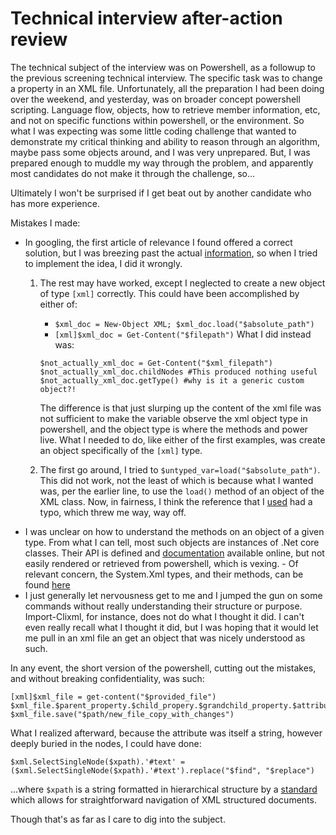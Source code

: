 ---
---

# Technical interview after-action review

The technical subject of the interview was on Powershell, as a followup to the
previous screening technical interview. The specific task was to change a
property in an XML file. Unfortunately, all the preparation I had been doing
over the weekend, and yesterday, was on broader concept powershell scripting.
Language flow, objects, how to retrieve member information, etc, and not on
specific functions within powershell, or the environment. So what I was
expecting was some little coding challenge that wanted to demonstrate my
critical thinking and ability to reason through an algorithm, maybe pass some
objects around, and I was very unprepared. But, I was prepared enough to muddle
my way through the problem, and apparently most candidates do not make it
through the challenge, so...

Ultimately I won't be surprised if I get beat out by another candidate who has
more experience.

Mistakes I made:

- In googling, the first article of relevance I found offered a correct
  solution, but I was breezing past the actual
  [information][ms_devblog_powershell_xml], so when I tried to implement the
  idea, I did it wrongly.
	1. The rest may have worked, except I neglected to create a new object
	   of type ``[xml]`` correctly. This could have been accomplished by
	   either of:
		- ``$xml_doc = New-Object XML; $xml_doc.load("$absolute_path")``
		- ``[xml]$xml_doc = Get-Content("$filepath")``
	   What I did instead was:
	   
	   ```pwsh
	   $not_actually_xml_doc = Get-Content("$xml_filepath")
	   $not_actually_xml_doc.childNodes #This produced nothing useful
	   $not_actually_xml_doc.getType() #why is it a generic custom object?!
	   ```
	   
	   The difference is that just slurping up the content of the xml file was
	   not sufficient to make the variable observe the xml object type in
	   powershell, and the object type is where the methods and power live.
	   What I needed to do, like either of the first examples, was create an
	   object specifically of the ``[xml]`` type.
	   
	2. The first go around, I tried to ``$untyped_var=load("$absolute_path")``.
	   This did not work, not the least of which is because what I wanted was,
	   per the earlier line, to use the ``load()`` method of an object of the
	   XML class.  Now, in fairness, I think the reference that I
	   [used][ms_devblog_powershell_xml] had a typo, which threw me way, way
	   off.
- I was unclear on how to understand the methods on an object of a given type.
  From what I can tell, most such objects are instances of .Net core classes.
  Their API is defined and [documentation][ms_docs_dotnet_api_core3] available
  online, but not easily rendered or retrieved from powershell, which is vexing.
		- Of relevant concern, the System.Xml types, and their methods, can be
		  found [here][ms_docs_system_xml_api]
- I just generally let nervousness get to me and I jumped the gun on some
  commands without really understanding their structure or purpose.
  Import-Clixml, for instance, does not do what I thought it did. I can't even
  really recall what I thought it did, but I was hoping that it would let me
  pull in an xml file an get an object that was nicely understood as such.

[ms_devblog_powershell_xml]: https://devblogs.microsoft.com/scripting/powertip-use-powershell-to-edit-xml-file/
[ms_docs_dotnet_api_core3]: https://learn.microsoft.com/en-us/dotnet/api/?view=netcore-3.0 
[ms_docs_system_xml_api]: https://learn.microsoft.com/en-us/dotnet/api/system.xml?view=netcore-3.0

In any event, the short version of the powershell, cutting out the mistakes,
and without breaking confidentiality, was such:

```pwsh
[xml]$xml_file = get-content("$provided_file")
$xml_file.$parent_property.$child_propery.$grandchild_property.$attribute=$new_value
$xml_file.save("$path/new_file_copy_with_changes")
```

What I realized afterward, because the attribute was itself a string, however deeply buried in the nodes, I could have done:

```pwsh
$xml.SelectSingleNode($xpath).'#text' = ($xml.SelectSingleNode($xpath).'#text').replace("$find", "$replace")
```

...where ``$xpath`` is a string formatted in hierarchical structure by a
[standard][ms_xpath_examples]
which allows for straightforward navigation of XML structured documents.

[ms_xpath_examples]: https://learn.microsoft.com/en-us/previous-versions/dotnet/netframework-4.0/ms256086(v=vs.100)

Though that's as far as I care to dig into the subject.
